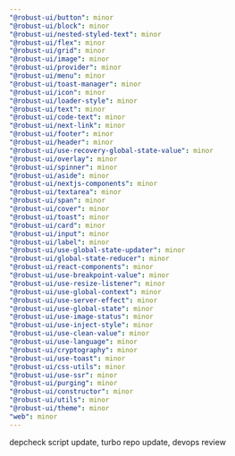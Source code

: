 ```yaml
---
"@robust-ui/button": minor
"@robust-ui/block": minor
"@robust-ui/nested-styled-text": minor
"@robust-ui/flex": minor
"@robust-ui/grid": minor
"@robust-ui/image": minor
"@robust-ui/provider": minor
"@robust-ui/menu": minor
"@robust-ui/toast-manager": minor
"@robust-ui/icon": minor
"@robust-ui/loader-style": minor
"@robust-ui/text": minor
"@robust-ui/code-text": minor
"@robust-ui/next-link": minor
"@robust-ui/footer": minor
"@robust-ui/header": minor
"@robust-ui/use-recovery-global-state-value": minor
"@robust-ui/overlay": minor
"@robust-ui/spinner": minor
"@robust-ui/aside": minor
"@robust-ui/nextjs-components": minor
"@robust-ui/textarea": minor
"@robust-ui/span": minor
"@robust-ui/cover": minor
"@robust-ui/toast": minor
"@robust-ui/card": minor
"@robust-ui/input": minor
"@robust-ui/label": minor
"@robust-ui/use-global-state-updater": minor
"@robust-ui/global-state-reducer": minor
"@robust-ui/react-components": minor
"@robust-ui/use-breakpoint-value": minor
"@robust-ui/use-resize-listener": minor
"@robust-ui/use-global-context": minor
"@robust-ui/use-server-effect": minor
"@robust-ui/use-global-state": minor
"@robust-ui/use-image-status": minor
"@robust-ui/use-inject-style": minor
"@robust-ui/use-clean-value": minor
"@robust-ui/use-language": minor
"@robust-ui/cryptography": minor
"@robust-ui/use-toast": minor
"@robust-ui/css-utils": minor
"@robust-ui/use-ssr": minor
"@robust-ui/purging": minor
"@robust-ui/constructor": minor
"@robust-ui/utils": minor
"@robust-ui/theme": minor
"web": minor
---
```


depcheck script update, turbo repo update, devops review
